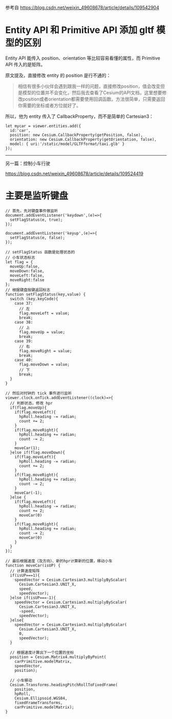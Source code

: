 参考自 https://blog.csdn.net/weixin_49608678/article/details/109542904

# Entity API 和 Primitive API 添加 gltf 模型的区别

Entity API 能传入 position、orientation 等比较容易看懂的属性，而 Primitive API 传入的是矩阵。

原文提及，直接修改 entity 的 position 是行不通的：

> 相信有很多小伙伴会遇到跟我一样的问题，直接修改position，值会改变但是模型的位置并不会变化，然后我去查看了Cesium的API文档，这里想要修改position或者orientation都需要使用回调函数。方法很简单，只需要返回你需要的坐标或者方位就好了。

所以，他为 entity 传入了 CallbackProperty，而不是简单的 Cartesian3：

``` JS
let mycar = viewer.entities.add({
  id:'car',
  position: new Cesium.CallbackProperty(getPosition, false),
  orientation: new Cesium.CallbackProperty(getOrientation, false),
  model: { uri:'/static/model/GLTFformat/taxi.glb' }
});
```

---

另一篇：控制小车行驶

https://blog.csdn.net/weixin_49608678/article/details/109524419

# 主要是监听键盘

``` JS
// 首先，先对键盘事件做监听
document.addEventListener('keydown',(e)=>{
  setFlagStatus(e, true);
});

document.addEventListener('keyup',(e)=>{
  setFlagStatus(e, false);
});

// setFlagStatus 函数是处理状态的
// 小车状态标志
let flag = {
  moveUp:false,
  moveDown:false,
  moveLeft:false,
  moveRight:false
};
// 根据键盘按键返回标志
function setFlagStatus(key,value) {
  switch (key.keyCode){
    case 37:
      // 左
      flag.moveLeft = value;
      break;
    case 38:
      // 上
      flag.moveUp = value;
      break;
    case 39:
      // 右
      flag.moveRight = value;
      break;
    case 40:
      flag.moveDown = value;
      // 下
      break;
  }
}

// 然后对时钟的 tick 事件进行监听
viewer.clock.onTick.addEventListener((clock)=>{
  // 判断状态，修改 hpr
  if(flag.moveUp){
    if(flag.moveLeft){
      hpRoll.heading -= radian;
      count += 2;
    }
    if(flag.moveRight){
      hpRoll.heading += radian;
      count -= 2;
    }
    moveCar(1);
  }else if(flag.moveDown){
    if(flag.moveLeft){
      hpRoll.heading -= radian;
      count += 2;
    }
    if(flag.moveRight){
      hpRoll.heading += radian;
      count -= 2;
    }
    moveCar(-1);
  }else {
    if(flag.moveLeft){
      hpRoll.heading -= radian;
      count += 2;
      moveCar(0)
    }
    if(flag.moveRight){
      hpRoll.heading += radian;
      count -= 2;
      moveCar(0)
    }
  }
});

// 最后根据速度（及方向）、新的hpr计算新的位置，移动小车
function moveCar(isUP) {
  // 计算速度矩阵
  if(isUP===1){
    speedVector = Cesium.Cartesian3.multiplyByScalar(
      Cesium.Cartesian3.UNIT_X,
      speed,
      speedVector);
  }else if(isUP===-1){
    speedVector = Cesium.Cartesian3.multiplyByScalar(
      Cesium.Cartesian3.UNIT_X,
      -speed,
      speedVector);
  }else{
    speedVector = Cesium.Cartesian3.multiplyByScalar(
      Cesium.Cartesian3.UNIT_X,
      0,
      speedVector);
  }

  // 根据速度计算出下一个位置的坐标
  position = Cesium.Matrix4.multiplyByPoint(
    carPrimitive.modelMatrix,
    speedVector, 
    position);

  // 小车移动
  Cesium.Transforms.headingPitchRollToFixedFrame(
    position, 
    hpRoll, 	
    Cesium.Ellipsoid.WGS84, 
    fixedFrameTransforms, 
    carPrimitive.modelMatrix);
}
```


